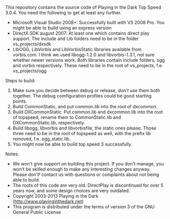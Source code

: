 This repository contains the source code of Playing in the Dark Top Speed 3.0.4. 
You need the following to get at least any further.
* Microsoft Visual Studio 2008+: Successfully built with VS 2008 Pro. You might be able to build using an express version
* DirectX SDK august 2007: At least one which contains direct play support. The include and Lib folders need to be in the folder vs_projects/dxsdk
* LibOGG, LibVorbis and LibVorbisStatic libraries available from vorbis.com: I think we used libogg-1.2.0 and libvorbis-1.3.1, not sure whether newer versions work. Both libraries contain include folders, ogg and vorbis respectively. These need to be in the root of vs_projects, f.e. vs_projects/ogg

Steps to build:
1. Make sure you decide between debug or release, *don't* use them both together. The debug comfiguration profiles could be good starting points.
2. Build CommonStatic, and put common.lib into the root of dxcommon.
3. Build DXCommonStatic. Put common.lib and dxcommon.lib into the root of topspeed, rename them to CommonStatic.lib and DXCommonStatic.lib, respectively.
4. Build libogg, libvorbis and libvorbisfile, the static ones please. Those three need to be in the root of topspeed as well, with the prefix lib removed, f.e. ogg_static.lib.
5. You might now be able to build top speed 3 successfully.

Notes:
* We won't give support on building this project. If you don't manage, you won't be skilled enough to make any interesting changes anyway. Please *don't!* contact us with questions or complaints about not being able to build.
* The roots of this code are very old. DirectPlay is discontinued for over 5 years now, and some design choices are very outdated.
* Copyright 2003-2013 Playing in the Dark (http://www.playinginthedark.net)
* This program is distributed under the terms of version 3 of the GNU General Public License